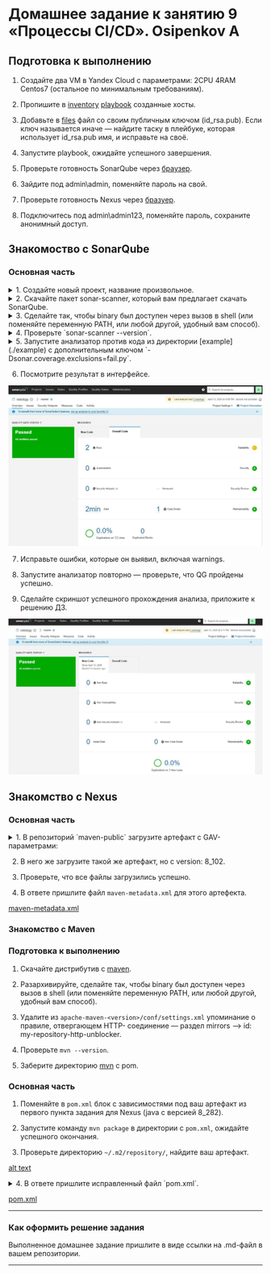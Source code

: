 # Домашнее задание к занятию 9 «Процессы CI/CD». Osipenkov A

## Подготовка к выполнению

1. Создайте два VM в Yandex Cloud с параметрами: 2CPU 4RAM Centos7 (остальное по минимальным требованиям).

2. Пропишите в [inventory](./infrastructure/inventory/cicd/hosts.yml) [playbook](./infrastructure/site.yml) созданные хосты.

3. Добавьте в [files](./infrastructure/files/) файл со своим публичным ключом (id_rsa.pub). Если ключ называется иначе — найдите таску в плейбуке, которая использует id_rsa.pub имя, и исправьте на своё.

4. Запустите playbook, ожидайте успешного завершения.

5. Проверьте готовность SonarQube через [браузер](http://localhost:9000).

6. Зайдите под admin\admin, поменяйте пароль на свой.

7.  Проверьте готовность Nexus через [бразуер](http://localhost:8081).

8. Подключитесь под admin\admin123, поменяйте пароль, сохраните анонимный доступ.

## Знакомоство с SonarQube

### Основная часть

<details><summary>1. Создайте новый проект, название произвольное.</summary>  

manually
->
name
->
locally
->
token
</details>

<details><summary>2. Скачайте пакет sonar-scanner, который вам предлагает скачать SonarQube.</summary>  

other 
->
linux  
->
open adress offical documintation of the Scanner
->
wget -O sonar-scanner.zip https://binaries.sonarsource.com/Distribution/sonar-scanner-cli/sonar-scanner-cli-7.0.2.4839-linux-x64.zip?_gl=1*1bte3hq*_gcl_au*NzI0OTk2OTA4LjE3NDQ0Nzc3MjM.*_ga*MjA4MTE2OTk1MS4xNzQ0NDc3Njgz*_ga_9JZ0GZ5TC6*MTc0NDUxNjk0NS4yLjEuMTc0NDUxNjk4Mi41OS4wLjA.  
->
sudo unzip sonar-scanner.zip -d ~/opt 
</details> 

<details><summary>3. Сделайте так, чтобы binary был доступен через вызов в shell (или поменяйте переменную PATH, или любой другой, удобный вам способ).</summary>
 
 cd /opt/sonar-scanner-7.0.2.4839-linux-x64/bin  
 ->  
 export PATH=$(pwd):$PATH  
</details> 

<details><summary>4. Проверьте `sonar-scanner --version`.</summary> 
 sonar-scanner -v 
</details>

<details><summary>5. Запустите анализатор против кода из директории [example](./example) с дополнительным ключом `-Dsonar.coverage.exclusions=fail.py`.</summary> 
 
 cd ...../example  
 -> copy past
```
sonar-scanner \
  -Dsonar.projectKey=netology \
  -Dsonar.sources=. \
  -Dsonar.host.url=http://89.169.142.216:9000 \
  -Dsonar.login=fa0a983ad17e17cfdd08c487e8e79b3359095a96 \
  -Dsonar.coverage.exclusions=fail.py  
```
</details>

6. Посмотрите результат в интерфейсе.

![alt text](https://github.com/Kovrei/devops-netology/blob/main/CICD/03-cicd/img/3.6.JPG)

7. Исправьте ошибки, которые он выявил, включая warnings.

8. Запустите анализатор повторно — проверьте, что QG пройдены успешно.

9. Сделайте скриншот успешного прохождения анализа, приложите к решению ДЗ.

![alt text](https://github.com/Kovrei/devops-netology/blob/main/CICD/03-cicd/img/3.9.JPG)

## Знакомство с Nexus

### Основная часть

<details><summary>1. В репозиторий `maven-public` загрузите артефакт с GAV-параметрами:</summary> 

 *    groupId: netology;
 *    artifactId: java;
 *    version: 8_282;
 *    classifier: distrib;
 *    type: tar.gz.

browser nexus  
->  
upload  
->  
maven-reales  
-> 
upload  
->  
browse  
->  
maven-public  
</details>

2. В него же загрузите такой же артефакт, но с version: 8_102.

3. Проверьте, что все файлы загрузились успешно.

4. В ответе пришлите файл `maven-metadata.xml` для этого артефекта.

[maven-metadata.xml](./mvn/maven-metadata.xml)  


### Знакомство с Maven

### Подготовка к выполнению

1. Скачайте дистрибутив с [maven](https://maven.apache.org/download.cgi).

2. Разархивируйте, сделайте так, чтобы binary был доступен через вызов в shell (или поменяйте переменную PATH, или любой другой, удобный вам способ).

3. Удалите из `apache-maven-<version>/conf/settings.xml` упоминание о правиле, отвергающем HTTP- соединение — раздел mirrors —> id: my-repository-http-unblocker.

4. Проверьте `mvn --version`.

5. Заберите директорию [mvn](./mvn) с pom.

### Основная часть

1. Поменяйте в `pom.xml` блок с зависимостями под ваш артефакт из первого пункта задания для Nexus (java с версией 8_282).

2. Запустите команду `mvn package` в директории с `pom.xml`, ожидайте успешного окончания.

3. Проверьте директорию `~/.m2/repository/`, найдите ваш артефакт.

[alt text](https://github.com/Kovrei/devops-netology/blob/main/CICD/03-cicd/img/3.3.JPG)

<details><summary>4. В ответе пришлите исправленный файл `pom.xml`.</summary>

-> edit  
[pom.xml](./mvn/pom.xml)  
-> command  
mvn package  
-> new autocreate folder target. Build success
</details>

[pom.xml](./mvn/pom.xml) 

---

### Как оформить решение задания

Выполненное домашнее задание пришлите в виде ссылки на .md-файл в вашем репозитории.

---
